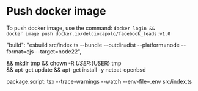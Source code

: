# Push docker image
To push docker image, use the command: <code>docker login && docker image push docker.io/delciocapolo/facebook_leads:v1.0</code>

"build": "esbuild src/index.ts --bundle --outdir=dist --platform=node --format=cjs --target=node22",


&& mkdir tmp && chown -R ${USER}:${USER} tmp \
   && apt-get update && apt-get install -y netcat-openbsd



package.script: tsx --trace-warnings --watch --env-file=.env src/index.ts